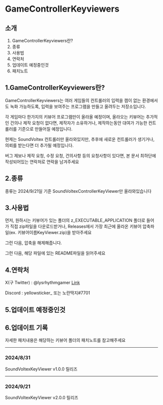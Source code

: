 GameControllerKeyviewers
==
소개
--
1. GameControllerKeyviewers란?
2. 종류
3. 사용법
4. 연락처
5. 업데이트 예정중인것
6. 패치노트


1.GameControllerKeyviewers란?
--
GameControllerKeyviewers는 여러 게임들의 컨트롤러의 입력을 캠이 없는 환경에서도 녹화 가능하도록, 입력을 보여주는 프로그램을 만들고 올려두는 저장소입니다.

각 게임마다 한가지의 키뷰어 프로그램만이 올라올 예정이며, 올라오는 키뷰어는 추가적인 건의나 제작 요청이 없다면, 제작자가 소유하거나, 제작하는동안 대여가 가능한 컨트롤러를 기준으로 만들어질 예정입니다. 

현제는 SoundVoltex 컨트롤러만 올라와있지만, 추후에 새로운 컨트롤러가 생기거나, 의뢰를 받는다면 더 추가될 예정입니다.

버그 제보나 제작 요청, 수정 요청, 건의사항 등의 요청사항이 있다면, 본 문서 최하단에 작성되어있는 연락처로 연락을 남겨주세요

2.종류
--
종류는 2024/9/21일 기준 SoundVoltexControllerKeyViewer만 올라와있습니다

3.사용법
--

먼저, 원하시는 키뷰어가 있는 폴더의 z_EXECUTABLE_APPLICATION 폴더로 들어가 직접 zip파일을 다운로드받거나, Releases에서 가장 최근에 올라온 키뷰어 압축파일(ex. 키뷰어이름KeyViewer.zip)을 받아주세요

그런 다음, 압축을 해제해줍니다.

그런 다음, 해당 파일에 있는 README파일을 읽어주세요

4.연락처
--
X(구 Twitter) : @lysrhythmgamer [Link](https://x.com/lysrhythmgamer)

Discord : yellowsticker_ 또는 노란딱지#7701

5.업데이트 예정중인것
--

6.업데이트 기록
--
자세한 패치내용은 해당하는 키뷰어 폴더의 패치노트를 참고해주세요

---

### 2024/8/31
SoundVoltexKeyViewer v1.0.0 릴리즈

---

### 2024/9/21

SoundVoltexKeyViewer v2.0.0 릴리즈
